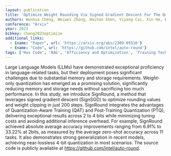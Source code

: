 ```yaml
---
layout: publication
title: 'Optimize Weight Rounding Via Signed Gradient Descent For The Quantization Of Llms'
authors: Wenhua Cheng, Weiwei Zhang, Haihao Shen, Yiyang Cai, Xin He, Kaokao Lv, Yi Liu
conference: "Arxiv"
year: 2023
bibkey: cheng2023optimize
additional_links:
  - {name: "Paper", url: 'https://arxiv.org/abs/2309.05516'}
  - {name: "Code", url: 'https://github.com/intel/auto-round'}
tags: ['Has Code', 'RAG', 'Efficiency and Optimization', 'Training Techniques', 'Quantization']
---
```

Large Language Models (LLMs) have demonstrated exceptional proficiency in
language-related tasks, but their deployment poses significant challenges due
to substantial memory and storage requirements. Weight-only quantization has
emerged as a promising solution, significantly reducing memory and storage
needs without sacrificing too much performance. In this study, we introduce
SignRound, a method that leverages signed gradient descent (SignSGD) to
optimize rounding values and weight clipping in just 200 steps. SignRound
integrates the advantages of Quantization-Aware Training (QAT) and
Post-Training Quantization (PTQ), delivering exceptional results across 2 to 4
bits while minimizing tuning costs and avoiding additional inference overhead.
For example, SignRound achieved absolute average accuracy improvements ranging
from 6.91% to 33.22% at 2bits, as measured by the average zero-shot accuracy
across 11 tasks. It also demonstrates strong generalization in recent models,
achieving near-lossless 4-bit quantization in most scenarios. The source code
is publicly available at https://github.com/intel/auto-round.
